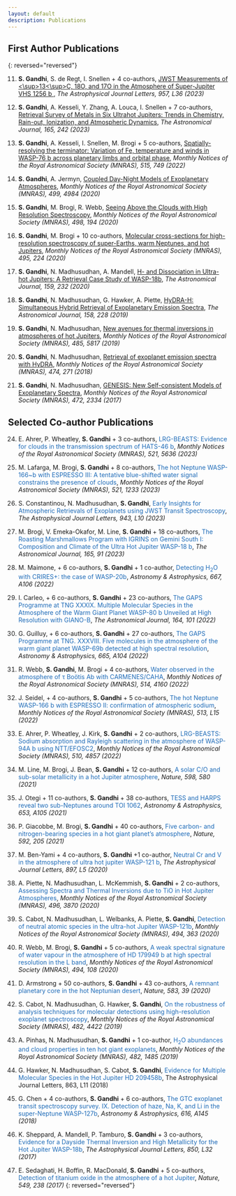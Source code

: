 ```yaml
---
layout: default
description: Publications
---
```


## First Author Publications 

{: reversed="reversed"}

11. **S. Gandhi**, S. de Regt, I. Snellen + 4 co-authors,
[JWST Measurements of <\sup>13<\sup>C, 18O, and 17O in the Atmosphere of Super-Jupiter VHS 1256 b ](https://ui.adsabs.harvard.edu/abs/2023ApJ...957L..36G/abstract), 
_The Astrophysical Journal Letters, 957, L36 (2023)_

10. **S. Gandhi**, A. Kesseli, Y. Zhang, A. Louca, I. Snellen + 7 co-authors, 
[Retrieval Survey of Metals in Six Ultrahot Jupiters: Trends in Chemistry, Rain-out, Ionization, and Atmospheric Dynamics](https://ui.adsabs.harvard.edu/abs/2023AJ....165..242G/abstract), 
_The Astronomical Journal, 165, 242 (2023)_

9. **S. Gandhi**, A. Kesseli, I. Snellen, M. Brogi + 5 co-authors, 
[Spatially-resolving the terminator: Variation of Fe, temperature and winds in WASP-76 b across planetary limbs and orbital phase](https://ui.adsabs.harvard.edu/abs/2022MNRAS.515..749G/abstract), 
_Monthly Notices of the Royal Astronomical Society (MNRAS), 515, 749 (2022)_

8. **S. Gandhi**, A. Jermyn, 
[Coupled Day-Night Models of Exoplanetary Atmospheres](https://ui.adsabs.harvard.edu/abs/2020MNRAS.499.4984G/abstract), 
_Monthly Notices of the Royal Astronomical Society (MNRAS), 499, 4984 (2020)_

7. **S. Gandhi**, M. Brogi, R. Webb,
[Seeing Above the Clouds with High Resolution Spectroscopy](https://ui.adsabs.harvard.edu/abs/2020MNRAS.498..194G/abstract), 
_Monthly Notices of the Royal Astronomical Society (MNRAS), 498, 194 (2020)_

6. **S. Gandhi**, M. Brogi + 10 co-authors, 
[Molecular cross-sections for high-resolution spectroscopy of super-Earths, warm Neptunes, and hot Jupiters](https://ui.adsabs.harvard.edu/abs/2020MNRAS.495..224G/abstract), 
_Monthly Notices of the Royal Astronomical Society (MNRAS), 495, 224 (2020)_

5. **S. Gandhi**, N. Madhusudhan, A. Mandell,
[H- and Dissociation in Ultra-hot Jupiters: A Retrieval Case Study of WASP-18b](https://ui.adsabs.harvard.edu/abs/2020AJ....159..232G/abstract),
_The Astronomical Journal, 159, 232 (2020)_

4. **S. Gandhi**, N. Madhusudhan, G. Hawker, A. Piette, 
[HyDRA-H: Simultaneous Hybrid Retrieval of Exoplanetary Emission Spectra](https://ui.adsabs.harvard.edu/abs/2019AJ....158..228G/abstract), 
_The Astronomical Journal, 158, 228 (2019)_

3. **S. Gandhi**, N. Madhusudhan, 
[New avenues for thermal inversions in atmospheres of hot Jupiters](https://ui.adsabs.harvard.edu/abs/2019MNRAS.485.5817G/abstract), 
_Monthly Notices of the Royal Astronomical Society (MNRAS), 485, 5817 (2019)_

2. **S. Gandhi**, N. Madhusudhan, 
[Retrieval of exoplanet emission spectra with HyDRA](https://ui.adsabs.harvard.edu/abs/2018MNRAS.474..271G/abstract), 
_Monthly Notices of the Royal Astronomical Society (MNRAS), 474, 271 (2018)_

1. **S. Gandhi**, N. Madhusudhan, 
[GENESIS: New Self-consistent Models of Exoplanetary Spectra](https://ui.adsabs.harvard.edu/abs/2017MNRAS.472.2334G/abstract), 
_Monthly Notices of the Royal Astronomical Society (MNRAS), 472, 2334 (2017)_

## Selected Co-author Publications 

24. E. Ahrer, P. Wheatley, **S. Gandhi** + 3 co-authors,
<span style="color: #1e6bb8"> LRG-BEASTS: Evidence for clouds in the transmission spectrum of HATS-46 b</span>,
_Monthly Notices of the Royal Astronomical Society (MNRAS), 521, 5636 (2023)_

23. M. Lafarga, M. Brogi, **S. Gandhi** + 8 co-authors,
<span style="color: #1e6bb8"> The hot Neptune WASP-166~b with ESPRESSO III: A tentative blue-shifted water signal constrains the presence of clouds</span>,
_Monthly Notices of the Royal Astronomical Society (MNRAS), 521, 1233 (2023)_

22. S. Constantinou, N. Madhusudhan, **S. Gandhi**,
<span style="color: #1e6bb8"> Early Insights for Atmospheric Retrievals of Exoplanets using JWST Transit Spectroscopy</span>,
_The Astrophysical Journal Letters, 943, L10 (2023)_

21. M. Brogi, V. Emeka-Okafor, M. Line, **S. Gandhi** + 18 co-authors,
<span style="color: #1e6bb8"> The Roasting Marshmallows Program with IGRINS on Gemini South I: Composition and Climate of the Ultra Hot Jupiter WASP-18 b</span>,
_The Astronomical Journal, 165, 91 (2023)_

20. M. Maimone, + 6 co-authors, **S. Gandhi** + 1 co-author,
<span style="color: #1e6bb8"> Detecting H<sub>2</sub>O with CRIRES+: the case of WASP-20b</span>,
_Astronomy & Astrophysics, 667, A106 (2022)_

19. I. Carleo, + 6 co-authors, **S. Gandhi** + 23 co-authors,
<span style="color: #1e6bb8">The GAPS Programme at TNG XXXIX. Multiple Molecular Species in the Atmosphere of the Warm Giant Planet WASP-80 b Unveiled at High Resolution with GIANO-B</span>,
_The Astronomical Journal, 164, 101 (2022)_

18. G. Guilluy, + 6 co-authors, **S. Gandhi** + 27 co-authors,
<span style="color: #1e6bb8"> The GAPS Programme at TNG. XXXVIII. Five molecules in the atmosphere of the warm giant planet WASP-69b detected at high spectral resolution</span>,
_Astronomy & Astrophysics, 665, A104 (2022)_

17. R. Webb, **S. Gandhi**, M. Brogi + 4 co-authors,
<span style="color: #1e6bb8">Water observed in the atmosphere of τ Boötis Ab with CARMENES/CAHA</span>,
_Monthly Notices of the Royal Astronomical Society (MNRAS), 514, 4160 (2022)_

16. J. Seidel, + 4 co-authors, **S. Gandhi** + 5 co-authors,
<span style="color: #1e6bb8">The hot Neptune WASP-166 b with ESPRESSO II: confirmation of atmospheric sodium</span>,
_Monthly Notices of the Royal Astronomical Society (MNRAS), 513, L15 (2022)_

15. E. Ahrer, P. Wheatley, J. Kirk,  **S. Gandhi** + 2 co-authors, 
<span style="color: #1e6bb8">LRG-BEASTS: Sodium absorption and Rayleigh scattering in the atmosphere of WASP-94A b using NTT/EFOSC2</span>,
_Monthly Notices of the Royal Astronomical Society (MNRAS), 510, 4857 (2022)_

14. M. Line, M. Brogi, J. Bean,  **S. Gandhi** + 12 co-authors, 
<span style="color: #1e6bb8">A solar C/O and sub-solar metallicity in a hot Jupiter atmosphere</span>,
_Nature, 598, 580 (2021)_

13. J. Otegi + 11 co-authors,  **S. Gandhi** + 38 co-authors, 
<span style="color: #1e6bb8">TESS and HARPS reveal two sub-Neptunes around TOI 1062</span>,
_Astronomy & Astrophysics, 653, A105 (2021)_

12. P. Giacobbe, M. Brogi, **S. Gandhi** + 40 co-authors, 
<span style="color: #1e6bb8">Five carbon- and nitrogen-bearing species in a hot giant planet’s atmosphere</span>,
_Nature, 592, 205 (2021)_

11. M. Ben-Yami + 4 co-authors, **S. Gandhi** +1 co-author, 
<span style="color: #1e6bb8">Neutral Cr and V in the atmosphere of ultra hot jupiter WASP-121 b</span>,
_The Astrophysical Journal Letters, 897, L5 (2020)_

10. A. Piette, N. Madhusudhan, L. McKemmish, **S. Gandhi** + 2 co-authors, 
<span style="color: #1e6bb8">Assessing Spectra and Thermal Inversions due to TiO in Hot Jupiter Atmospheres</span>, 
_Monthly Notices of the Royal Astronomical Society (MNRAS), 496, 3870 (2020)_

9. S. Cabot, N. Madhusudhan, L. Welbanks, A. Piette, **S. Gandhi**, 
<span style="color: #1e6bb8">Detection of neutral atomic species in the ultra-hot Jupiter WASP-121b</span>, 
_Monthly Notices of the Royal Astronomical Society (MNRAS), 494, 363 (2020)_

8. R. Webb, M. Brogi, **S. Gandhi** + 5 co-authors, 
<span style="color: #1e6bb8">A weak spectral signature of water vapour in the atmosphere of HD 179949 b at high spectral resolution in the L band</span>, 
_Monthly Notices of the Royal Astronomical Society (MNRAS), 494, 108 (2020)_

7. D. Armstrong + 50 co-authors, **S. Gandhi** + 43 co-authors, 
<span style="color: #1e6bb8">A remnant planetary core in the hot Neptunian desert</span>, 
_Nature, 583, 39 (2020)_

6. S. Cabot, N. Madhusudhan, G. Hawker, **S. Gandhi**, 
<span style="color: #1e6bb8">On the robustness of analysis techniques for molecular detections using high-resolution exoplanet spectroscopy</span>, 
_Monthly Notices of the Royal Astronomical Society (MNRAS), 482, 4422 (2019)_

5. A. Pinhas, N. Madhusudhan, **S. Gandhi** + 1 co-author, 
<span style="color: #1e6bb8">H<sub>2</sub>O abundances and cloud properties in ten hot giant exoplanets</span>, 
_Monthly Notices of the Royal Astronomical Society (MNRAS), 482, 1485 (2019)_

4. G. Hawker, N. Madhusudhan, S. Cabot, **S. Gandhi**, 
<span style="color: #1e6bb8">Evidence for Multiple Molecular Species in the Hot Jupiter HD 209458b</span>, 
The Astrophysical Journal Letters, 863, L11 (2018)

3. G. Chen + 4 co-authors, **S. Gandhi** + 6 co-authors, 
<span style="color: #1e6bb8">The GTC exoplanet transit spectroscopy survey. IX. Detection of haze, Na, K, and Li in the super-Neptune WASP-127b</span>, 
_Astronomy & Astrophysics, 616, A145 (2018)_

2. K. Sheppard, A. Mandell, P. Tamburo, **S. Gandhi** + 3 co-authors, 
<span style="color: #1e6bb8">Evidence for a Dayside Thermal Inversion and High Metallicity for the Hot Jupiter WASP-18b</span>, 
_The Astrophysical Journal Letters, 850, L32 (2017)_

1. E. Sedaghati, H. Boffin, R. MacDonald, **S. Gandhi** + 5 co-authors, 
<span style="color: #1e6bb8">Detection of titanium oxide in the atmosphere of a hot Jupiter</span>, 
_Nature, 549, 238 (2017)_
{: reversed="reversed"}

